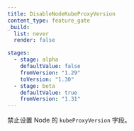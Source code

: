 ```yaml
---
title: DisableNodeKubeProxyVersion
content_type: feature_gate
_build:
  list: never
  render: false

stages:
  - stage: alpha
    defaultValue: false
    fromVersion: "1.29"
    toVersion: "1.30"
  - stage: beta
    defaultValue: true
    fromVersion: "1.31"
---
```


<!--
Disable setting the `kubeProxyVersion` field of the Node.
-->
禁止设置 Node 的 `kubeProxyVersion` 字段。
